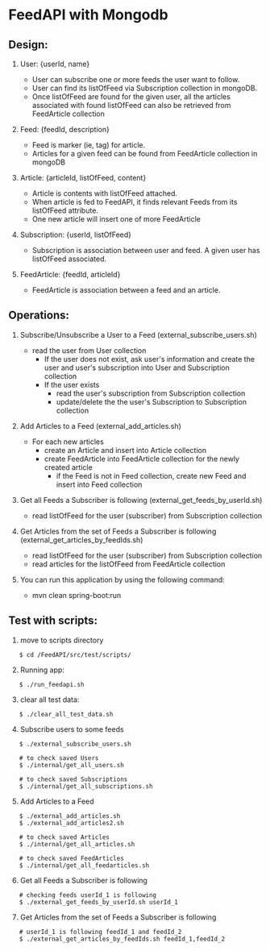# FeedAPI with Mongodb

## Design:
  1. User: {userId, name}
        - User can subscribe one or more feeds the user want to follow.         
        - User can find its listOfFeed via Subscription collection in mongoDB. 
        - Once listOfFeed are found for the given user, all the articles associated with found listOfFeed can also be retrieved from FeedArticle collection

  2. Feed: {feedId, description}  
        - Feed is marker (ie, tag) for article. 
        - Articles for a given feed can be found from FeedArticle collection in mongoDB

  3. Article: {articleId, listOfFeed, content}  
        - Article is contents with listOfFeed attached. 
        - When article is fed to FeedAPI, it finds relevant Feeds from its listOfFeed attribute. 
        - One new article will insert one of more FeedArticle

  4. Subscription: {userId, listOfFeed}  
        - Subscription is association between user and feed. A given user has listOfFeed associated.

  5. FeedArticle: {feedId, articleId}   
        - FeedArticle is association between a feed and an article. 

## Operations:

  1. Subscribe/Unsubscribe a User to a Feed (external_subscribe_users.sh)
        - read the user from User collection
            - If the user does not exist, ask user's information and create the user and user's subscription into User and Subscription collection
            - If the user exists
                - read the user's subscription from Subscription collection
                - update/delete the the user's Subscription to Subscription collection
      
  2. Add Articles to a Feed (external_add_articles.sh)
        - For each new articles  
            - create an Article and insert into Article collection  
            - create FeedArticle into FeedArticle collection for the newly created article  
                - if the Feed is not in Feed collection, create new Feed and insert into Feed collection
  
  3. Get all Feeds a Subscriber is following (external_get_feeds_by_userId.sh)
        - read listOfFeed for the user (subscriber) from Subscription collection 
  
  4. Get Articles from the set of Feeds a Subscriber is following (external_get_articles_by_feedIds.sh)
        - read listOfFeed for the user (subscriber) from Subscription collection  
        - read articles for the listOfFeed from FeedArticle collection  
	
  5. You can run this application by using the following command:
        - mvn clean spring-boot:run
    
## Test with scripts:
 1. move to scripts directory  
```
   $ cd /FeedAPI/src/test/scripts/
```
 2. Running app:   
```
   $ ./run_feedapi.sh
```
 3. clear all test data: 
```
   $ ./clear_all_test_data.sh
```
 4. Subscribe users to some feeds
```
   $ ./external_subscribe_users.sh

   # to check saved Users
   $ ./internal/get_all_users.sh 

   # to check saved Subscriptions
   $ ./internal/get_all_subscriptions.sh
```
 5. Add Articles to a Feed
```
   $ ./external_add_articles.sh  
   $ ./external_add_articles2.sh

   # to check saved Articles
   $ ./internal/get_all_articles.sh 

   # to check saved FeedArticles
   $ ./internal/get_all_feedarticles.sh 
```
 6. Get all Feeds a Subscriber is following
```
   # checking feeds userId_1 is following
   $ ./external_get_feeds_by_userId.sh userId_1 
```
 7. Get Articles from the set of Feeds a Subscriber is following
```
   # userId_1 is following feedId_1 and feedId_2
   $ ./external_get_articles_by_feedIds.sh feedId_1,feedId_2
```
    